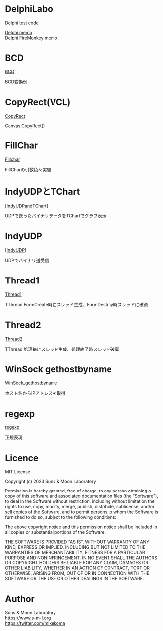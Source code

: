 # DelphiLabo

Delphi test code

[Delphi memo](https://www.s-m-l.org/dev/delphi.html)  
[Delphi FireMonkey memo](https://www.s-m-l.org/firemonkey.html)  

# BCD

[BCD](BCD)

BCD変換例

# CopyRect(VCL)

[CopyRect](CopyRect)

Canvas.CopyRect()

# FillChar

[Fillchar](Fillchar)

FillCharの引数色々実験

# IndyUDPとTChart

[[IndyUDPandTChart]](IndyUDPandTChart)

UDPで送ったバイナリデータをTChartでグラフ表示

# IndyUDP

[[IndyUDP]](IndyUDP)

UDPでバイナリ送受信

# Thread1

[Thread1](Thread1)

TThread FormCreate時にスレッド生成、FormDestroy時スレッドに破棄

# Thread2

[Thread2](Thread2)

TThread 処理毎にスレッド生成、処理終了時スレッド破棄

# WinSock gethostbyname

[WinSock_gethostbyname](WinSock_gethostbyname)

ホスト名からIPアドレスを取得

# regexp

[regexp](regexp)

正規表現

# Licence

MIT License

Copyright (c) 2023 Suns & Moon Laboratory

Permission is hereby granted, free of charge, to any person obtaining a copy
of this software and associated documentation files (the "Software"), to deal
in the Software without restriction, including without limitation the rights
to use, copy, modify, merge, publish, distribute, sublicense, and/or sell
copies of the Software, and to permit persons to whom the Software is
furnished to do so, subject to the following conditions:

The above copyright notice and this permission notice shall be included in all
copies or substantial portions of the Software.

THE SOFTWARE IS PROVIDED "AS IS", WITHOUT WARRANTY OF ANY KIND, EXPRESS OR
IMPLIED, INCLUDING BUT NOT LIMITED TO THE WARRANTIES OF MERCHANTABILITY,
FITNESS FOR A PARTICULAR PURPOSE AND NONINFRINGEMENT. IN NO EVENT SHALL THE
AUTHORS OR COPYRIGHT HOLDERS BE LIABLE FOR ANY CLAIM, DAMAGES OR OTHER
LIABILITY, WHETHER IN AN ACTION OF CONTRACT, TORT OR OTHERWISE, ARISING FROM,
OUT OF OR IN CONNECTION WITH THE SOFTWARE OR THE USE OR OTHER DEALINGS IN THE
SOFTWARE.


# Author

Suns & Moon Laboratory  
https://www.s-m-l.org  
https://twitter.com/mikekoma  
